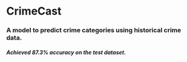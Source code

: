 # CrimeCast

### A model to predict crime categories using historical crime data.

##### Achieved 87.3% accuracy on the test dataset.

